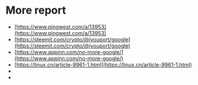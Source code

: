 # More report

- [https://www.pingwest.com/a/13953](https://www.pingwest.com/a/13953)
- [https://steemit.com/crypto/@iyouport/google](https://steemit.com/crypto/@iyouport/google)
- [https://www.appinn.com/no-more-google/](https://www.appinn.com/no-more-google/)
- [https://linux.cn/article-9961-1.html](https://linux.cn/article-9961-1.html)
- []()
- []()
